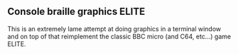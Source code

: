 
## Console braille graphics ELITE

This is an extremely lame attempt at doing graphics in a terminal window and on
top of that reimplement the classic BBC micro (and C64, etc...) game ELITE.

